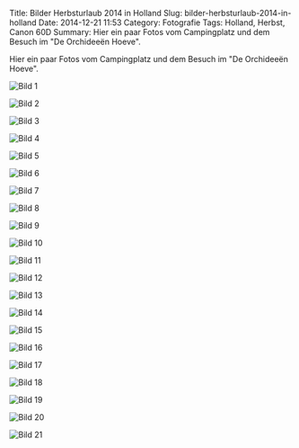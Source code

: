 Title: Bilder Herbsturlaub 2014 in Holland
Slug: bilder-herbsturlaub-2014-in-holland
Date: 2014-12-21 11:53
Category: Fotografie
Tags: Holland, Herbst, Canon 60D
Summary: Hier ein paar Fotos vom Campingplatz und dem Besuch im "De Orchideeën Hoeve".

Hier ein paar Fotos vom Campingplatz und dem Besuch im "De Orchideeën Hoeve".

![Bild 1](http://www.cronj.de/images/2014/holland_herbst/img01.jpg)

![Bild 2](http://www.cronj.de/images/2014/holland_herbst/img02.jpg)

![Bild 3](http://www.cronj.de/images/2014/holland_herbst/img03.jpg)

![Bild 4](http://www.cronj.de/images/2014/holland_herbst/img04.jpg)

![Bild 5](http://www.cronj.de/images/2014/holland_herbst/img05.jpg)

![Bild 6](http://www.cronj.de/images/2014/holland_herbst/img06.jpg)

![Bild 7](http://www.cronj.de/images/2014/holland_herbst/img07.jpg)

![Bild 8](http://www.cronj.de/images/2014/holland_herbst/img08.jpg)

![Bild 9](http://www.cronj.de/images/2014/holland_herbst/img09.jpg)

![Bild 10](http://www.cronj.de/images/2014/holland_herbst/img10.jpg)

![Bild 11](http://www.cronj.de/images/2014/holland_herbst/img11.jpg)

![Bild 12](http://www.cronj.de/images/2014/holland_herbst/img12.jpg)

![Bild 13](http://www.cronj.de/images/2014/holland_herbst/img13.jpg)

![Bild 14](http://www.cronj.de/images/2014/holland_herbst/img14.jpg)

![Bild 15](http://www.cronj.de/images/2014/holland_herbst/img15.jpg)

![Bild 16](http://www.cronj.de/images/2014/holland_herbst/img16.jpg)

![Bild 17](http://www.cronj.de/images/2014/holland_herbst/img17.jpg)

![Bild 18](http://www.cronj.de/images/2014/holland_herbst/img18.jpg)

![Bild 19](http://www.cronj.de/images/2014/holland_herbst/img19.jpg)

![Bild 20](http://www.cronj.de/images/2014/holland_herbst/img20.jpg)

![Bild 21](http://www.cronj.de/images/2014/holland_herbst/img21.jpg)
